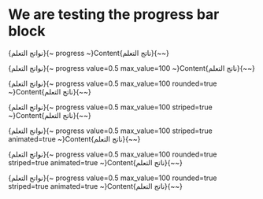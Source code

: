 # We are testing the progress bar block

{نواتج التعلم}{~ progress ~}Content{ناتج التعلم}{~~}

{نواتج التعلم}{~ progress value=0.5 max_value=100 ~}Content{ناتج التعلم}{~~}

{نواتج التعلم}{~ progress value=0.5 max_value=100 rounded=true ~}Content{ناتج التعلم}{~~}

{نواتج التعلم}{~ progress value=0.5 max_value=100 striped=true ~}Content{ناتج التعلم}{~~}

{نواتج التعلم}{~ progress value=0.5 max_value=100 striped=true animated=true ~}Content{ناتج التعلم}{~~}

{نواتج التعلم}{~ progress value=0.5 max_value=100 rounded=true striped=true animated=true ~}Content{ناتج التعلم}{~~}

{نواتج التعلم}{~ progress value=0.5 max_value=100 rounded=true striped=true animated=true ~}Content{ناتج التعلم}{~~}
